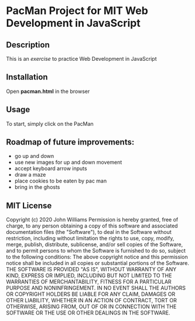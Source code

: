 <h1>PacMan Project for <strong>MIT Web Development in JavaScript</strong></h1>

<h2>Description</h2>
This is an <em>exercise</em> to practice Web Development in JavaScript

<h2>Installation</h2>
Open <strong>pacman.html</strong> in the browser

<h2>Usage</h2>
To start, simply click on the PacMan

<h2>Roadmap of future improvements:</h2>
<ul>
<li>go up and down</li>
<li>use new images for up and down movement</li>
<li>accept keyboard arrow inputs</li>
<li>draw a maze</li>
<li>place cookies to be eaten by pac man</li>
<li>bring in the ghosts</li>
</ul>

<h2>MIT License</h2>
Copyright (c) 2020 John Williams
Permission is hereby granted, free of charge, to any person obtaining a copy of this software and associated documentation files (the "Software"), to deal in the Software without restriction, including without limitation the rights to use, copy, modify, merge, publish, distribute, sublicense, and/or sell copies of the Software, and to permit persons to whom the Software is furnished to do so, subject to the following conditions:
The above copyright notice and this permission notice shall be included in all copies or substantial portions of the Software.
THE SOFTWARE IS PROVIDED "AS IS", WITHOUT WARRANTY OF ANY KIND, EXPRESS OR IMPLIED, INCLUDING BUT NOT LIMITED TO THE WARRANTIES OF MERCHANTABILITY, FITNESS FOR A PARTICULAR PURPOSE AND NONINFRINGEMENT. IN NO EVENT SHALL THE AUTHORS OR COPYRIGHT HOLDERS BE LIABLE FOR ANY CLAIM, DAMAGES OR OTHER LIABILITY, WHETHER IN AN ACTION OF CONTRACT, TORT OR OTHERWISE, ARISING FROM, OUT OF OR IN CONNECTION WITH THE SOFTWARE OR THE USE OR OTHER DEALINGS IN THE SOFTWARE.
